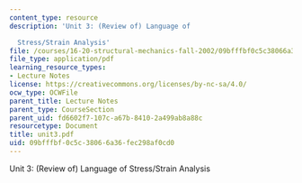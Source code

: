 ```yaml
---
content_type: resource
description: 'Unit 3: (Review of) Language of

  Stress/Strain Analysis'
file: /courses/16-20-structural-mechanics-fall-2002/09bfffbf0c5c38066a36fec298af0cd0_unit3.pdf
file_type: application/pdf
learning_resource_types:
- Lecture Notes
license: https://creativecommons.org/licenses/by-nc-sa/4.0/
ocw_type: OCWFile
parent_title: Lecture Notes
parent_type: CourseSection
parent_uid: fd6602f7-107c-a67b-8410-2a499ab8a88c
resourcetype: Document
title: unit3.pdf
uid: 09bfffbf-0c5c-3806-6a36-fec298af0cd0
---
```

Unit 3: (Review of) Language of
Stress/Strain Analysis